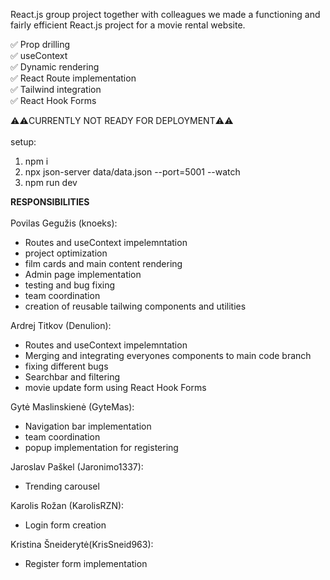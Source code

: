 React.js group project
together with colleagues we made a functioning and fairly efficient React.js project for a movie rental website. 

✅ Prop drilling<br />
✅ useContext<br />
✅ Dynamic rendering<br />
✅ React Route implementation<br />
✅ Tailwind integration<br />
✅ React Hook Forms<br />

⚠️⚠️CURRENTLY NOT READY FOR DEPLOYMENT⚠️⚠️<br /><br />
setup:
1) npm i
2) npx json-server data/data.json --port=5001 --watch
3) npm run dev

**RESPONSIBILITIES**<br /><br />
Povilas Gegužis (knoeks):
  - Routes and useContext impelemntation
  - project optimization
  - film cards and main content rendering
  - Admin page implementation
  - testing and bug fixing
  - team coordination
  - creation of reusable tailwing components and utilities

Ardrej Titkov (Denulion):
  - Routes and useContext impelemntation
  - Merging and integrating everyones components to main code branch
  - fixing different bugs
  - Searchbar and filtering
  - movie update form using React Hook Forms
    
Gytė Maslinskienė (GyteMas):
  - Navigation bar implementation
  - team coordination
  - popup implementation for registering
  
Jaroslav Paškel (Jaronimo1337):
  - Trending carousel

Karolis Rožan (KarolisRZN): 
  - Login form creation
  
Kristina Šneiderytė(KrisSneid963):
  - Register form implementation
